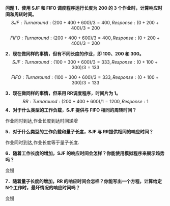 **问题 1．使用 SJF 和 FIFO 调度程序运行长度为 200 的 3 个作业时，计算响应时间和周转时间。**
$$
SJF: 
Turnaround:(200+400+600)/3=400, 
Response: (0+200+400)/3=200
$$

$$
FIFO: 
Turnaround:(200+400+600)/3=400, 
Response: (0+200+400)/3=200
$$

 **2．现在做同样的事情，但有不同长度的作业，即 100、200 和 300。** 
$$
SJF: 
Turnaround:(100+300+600)/3=333, 
Response: (0+100+300)/3=133
$$

$$
FIFO: 
Turnaround:(100+300+600)/3=333, 
Response: (0+100+300)/3=133
$$

**3．现在做同样的事情，但采用 RR调度程序，时间片为 1。** 
$$
RR: 
Turnaround:(200+400+600)/1=1200, 
Response: 1
$$
**4．对于什么类型的工作负载，SJF 提供与 FIFO 相同的周转时间？**

作业同时到达,作业长度到达时间递增

 **5．对于什么类型的工作负载和量子长度，SJF 与 RR提供相同的响应时间？** 

作业同时到达,作业长度等于量子长度.

**6．随着工作长度的增加，SJF 的响应时间会怎样？你能使用模拟程序来展示趋势吗？** 

变慢

**7．随着量子长度的增加，RR 的响应时间会怎样？你能写出一个方程，计算给定 N个工作时，最坏情况的响应时间吗？**

变慢